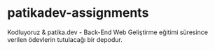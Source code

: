 # patikadev-assignments
Kodluyoruz & patika.dev - Back-End Web Geliştirme eğitimi süresince verilen ödevlerin tutulacağı bir depodur. 
